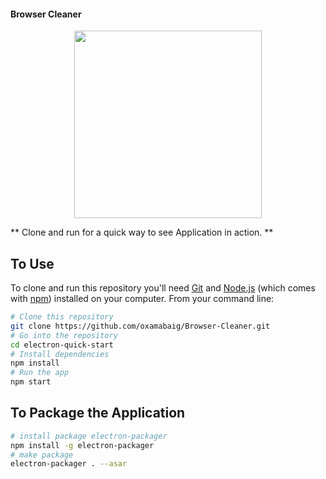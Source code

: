 #### Browser Cleaner

<p align="center">
   <img width="300" height="300" src="https://github.com/usama-akram-gt/Browser-Cleaner/tree/master/Demo/demo.gif"/>
</p>

** Clone and run for a quick way to see Application in action. **

## To Use

To clone and run this repository you'll need [Git](https://git-scm.com) and [Node.js](https://nodejs.org/en/download/) (which comes with [npm](http://npmjs.com)) installed on your computer. From your command line:

```bash
# Clone this repository
git clone https://github.com/oxamabaig/Browser-Cleaner.git
# Go into the repository
cd electron-quick-start
# Install dependencies
npm install
# Run the app
npm start
```
## To Package the Application

```bash
# install package electron-packager
npm install -g electron-packager
# make package
electron-packager . --asar
```
